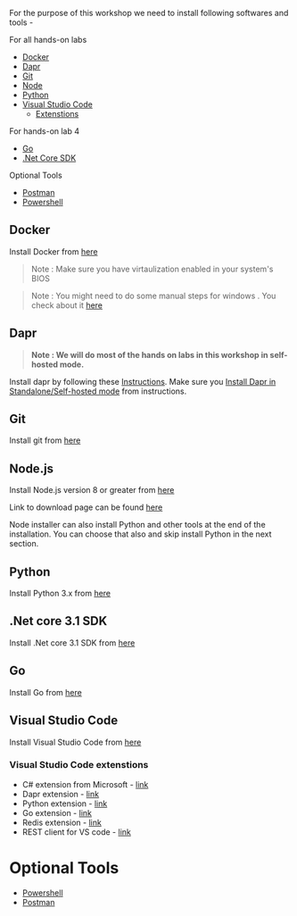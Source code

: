 For the purpose of this workshop we need to install following softwares and tools -

For all hands-on labs

- [Docker](#docker)
- [Dapr](#dapr)
- [Git](#git)
- [Node](#node)
- [Python](#python)
- [Visual Studio Code](#visual-studio-code)
   - [Extenstions](#visual-studio-code-extenstions)

For hands-on lab 4

- [Go](#go)
- [.Net Core SDK](#net-core-31-sdk)

Optional Tools
- [Postman](#postman)
- [Powershell](#powershell)

## Docker

Install Docker from [here](https://docs.docker.com/get-docker/)

> Note : Make sure you have virtaulization enabled in your system's BIOS

> Note : You might need to do some manual steps for windows . You check about it [here](https://success.docker.com/article/manually-enable-docker-for-windows-prerequisites)
 
## Dapr

> **Note : We will do most of the hands on labs in this workshop in self-hosted mode.**

Install dapr by following these [Instructions](https://github.com/dapr/docs/blob/master/getting-started/environment-setup.md). Make sure you [Install Dapr in Standalone/Self-hosted mode](https://github.com/dapr/docs/blob/master/getting-started/environment-setup.md#installing-dapr-in-standalone-mode) from instructions.

## Git
Install git from [here](https://git-scm.com/downloads)

## Node.js
Install Node.js version 8 or greater from [here](https://nodejs.org/en/)

Link to download page can be found [here](https://nodejs.org/en/download/)

Node installer can also install Python and other tools at the end of the installation. You can choose that also and skip install Python in the next section.

## Python
Install Python 3.x from [here](https://www.python.org/downloads/)

## .Net core 3.1 SDK
Install .Net core 3.1 SDK from [here](https://dotnet.microsoft.com/download/dotnet-core/3.1)

## Go
Install Go from [here](https://golang.org/)



## Visual Studio Code
Install Visual Studio Code from [here](https://code.visualstudio.com/)

### Visual Studio Code extenstions
- C# extension from Microsoft - [link](https://marketplace.visualstudio.com/items?itemName=ms-dotnettools.csharp)
- Dapr extension - [link](https://marketplace.visualstudio.com/items?itemName=ms-azuretools.vscode-dapr)
- Python extension - [link](https://marketplace.visualstudio.com/items?itemName=ms-python.python)
- Go extension - [link](https://marketplace.visualstudio.com/items?itemName=ms-vscode.Go)
- Redis extension - [link](https://marketplace.visualstudio.com/items?itemName=Dunn.redis)
- REST client for VS code - [link](https://marketplace.visualstudio.com/items?itemName=humao.rest-client)


# Optional Tools

- [Powershell](https://github.com/PowerShell/Powershell)
- [Postman](https://www.postman.com/)
